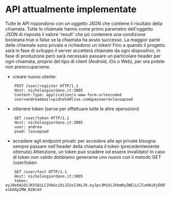 # API attualmente implementate
Tutte le API rispondono con un oggetto JSON che contiene il risultato della chiamata. Tutte le chiamate hanno come primo parametro
dell'oggetto JSON di risposta il valore 'result' che pò contenere una condizione booleana true o false se la chiamata ha avuto successo. La maggior parte delle chiamate sono private e richiedono un token! Fino a quando il progetto sarà in fase di sviluppo il server accetterà chiamate da ogni dispositivo, in fase di produzione però sarà necessaio passare un particolare header per ogni chiamata, proprio del tipo di client (Android, iOs o Web), per ora potete non preoccuparvene.
* creare nuovo utente:
```
    POST /user/register HTTP/1.1
    Host: nicholasgiordano.it:3005
    Content-Type: application/x-www-form-urlencoded
    user=andrea&mail=pidno%40live.com&password=lasuapswd
```
* ottenere token (serve per effettuare tutte le altre operazioni)
```
    GET /user/token HTTP/1.1
    Host: nicholasgiordano.it:3005
    user: andrea
    pswd: lasuapswd
```
* accedere agli endpoint privati:
per accedere alle api private bisogna sempre passare nell'header della chiamata il token (precedentemente ottenuto).Attenzione, un token può scadere od essere invalidato! In caso di token non valido dobbiamo generarne uno nuovo con il metodo GET /user/token
```
    GET /user/test HTTP/1.1
    Host: nicholasgiordano.it:3005
    token: eyJ0eXAiOiJKV1QiLCJhbGciOiJIUzI1NiJ9.eyJpc3MiOiJhbmRyZWEiLCJleHAiOjE0OTMyODgwOTY0NzN9.sgVq4edOdfm9Ua_LhrcRSK0oj3-esbXXpIMW_NZ8rmY
```

